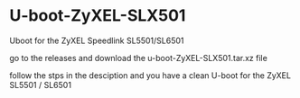 # U-boot-ZyXEL-SLX501
Uboot for the ZyXEL Speedlink SL5501/SL6501

go to the releases and download the u-boot-ZyXEL-SLX501.tar.xz file

follow the stps in the desciption and you have a clean U-boot for the ZyXEL SL5501 / SL6501


